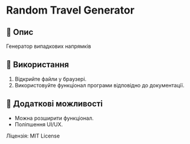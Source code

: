 # Random Travel Generator

## 📌 Опис
Генератор випадкових напрямків

## 🚀 Використання
1. Відкрийте файли у браузері.
2. Використовуйте функціонал програми відповідно до документації.

## 🔧 Додаткові можливості
- Можна розширити функціонал.
- Поліпшення UI/UX.

Ліцензія: MIT License
